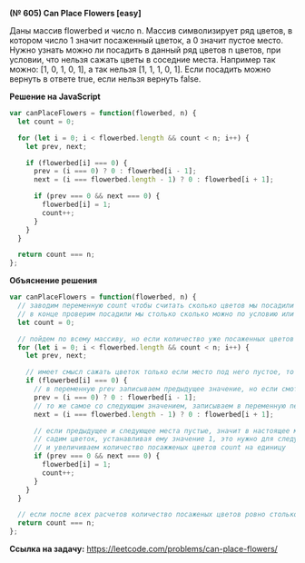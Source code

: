 **(№ 605) Can Place Flowers [easy]**

Даны массив flowerbed и число n. Массив символизирует ряд цветов, в котором число 1 значит посаженный цветок, а 0 значит пустое место. Нужно узнать можно ли посадить в данный ряд цветов n цветов, при условии, что нельзя сажать цветы в соседние места. Например так можно: [1, 0, 1, 0, 1], а так нельзя [1, 1, 1, 0, 1]. Если посадить можно вернуть в ответе true, если нельзя вернуть false.

**Решение на JavaScript**

```javascript
var canPlaceFlowers = function(flowerbed, n) {
  let count = 0;

  for (let i = 0; i < flowerbed.length && count < n; i++) {
    let prev, next;

    if (flowerbed[i] === 0) {
      prev = (i === 0) ? 0 : flowerbed[i - 1];
      next = (i === flowerbed.length - 1) ? 0 : flowerbed[i + 1];

      if (prev === 0 && next === 0) {
        flowerbed[i] = 1;
        count++;
      }
    }
  }

  return count === n;
};
```

**Объяснение решения**

```javascript
var canPlaceFlowers = function(flowerbed, n) {
  // заводим переменную count чтобы считать сколько цветов мы посадили
  // в конце проверим посадили мы столько сколько можно по условию или нет
  let count = 0;

  // пойдем по всему массиву, но если количество уже посаженных цветов большем чем можно по условию, то останавливаемся
  for (let i = 0; i < flowerbed.length && count < n; i++) {
    let prev, next;

    // имеет смысл сажать цветок только если место под него пустое, то есть равно 0 
    if (flowerbed[i] === 0) {
      // в переменную prev записываем предыдущее значение, но если смотрим первое место, то предыдущим устанавливаем 0
      prev = (i === 0) ? 0 : flowerbed[i - 1];
      // то же самое со следующим значением, записываем в переменную next следующее значение, но если место последнее, то следующее место это 0
      next = (i === flowerbed.length - 1) ? 0 : flowerbed[i + 1];

      // если предыдущее и следующее места пустые, значит в настоящее место можно посадить цветок
      // садим цветок, устанавливая ему значение 1, это нужно для следующих расчетов
      // и увеличиваем количество посажженых цветов count на единицу
      if (prev === 0 && next === 0) {
        flowerbed[i] = 1;
        count++;
      }
    }
  }

  // если после всех расчетов количество посаженых цветов ровно столько же сколько спрашивали по условию возвращаем true, если различаются возвращаем false
  return count === n;
};
```

**Ссылка на задачу:** https://leetcode.com/problems/can-place-flowers/